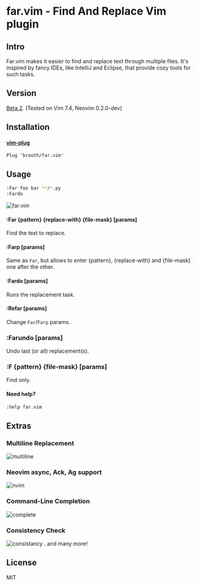 # far.vim - Find And Replace Vim plugin

## Intro
Far.vim makes it easier to find and replace text through multiple files.
It's inspired by fancy IDEs, like IntelliJ and Eclipse, that provide
cozy tools for such tasks.

## Version
[Beta 2](https://github.com/brooth/far.vim/wiki/beta-2-changelog). (Tested on Vim 7.4, Neovim 0.2.0-dev)

## Installation
#### [vim-plug](https://github.com/junegunn/vim-plug)
```vim
Plug 'brooth/far.vim'
```

## Usage

```bash
:Far foo bar **/*.py
:Fardo
```
![far.vim](https://cloud.githubusercontent.com/assets/9823254/20861878/77dd1882-b9b4-11e6-9b48-8bc60f3d7ec0.gif)

#### :Far {pattern} {replace-with} {file-mask} [params]
Find the text to replace.

#### :Farp [params]
Same as `Far`, but allows to enter {pattern}, {replace-with} and {file-mask}
one after the other.

#### :Fardo [params]
Runs the replacement task.

#### :Refar [params]
Change `Far`/`Farp` params.

### :Farundo [params]
Undo last (or all) replacement(s).

### :F {pattern} {file-mask} [params]
Find only.

#### Need help?
```bash
:help far.vim
```

## Extras
### Multiline Replacement
![multiline](https://cloud.githubusercontent.com/assets/9823254/20029467/193b7f58-a366-11e6-9a22-05e8464ec0e4.gif)

### Neovim async, Ack, Ag support
![nvim](https://cloud.githubusercontent.com/assets/9823254/20861644/72df878a-b9ae-11e6-9762-449c5d0a1faf.gif)

### Command-Line Completion
![complete](https://cloud.githubusercontent.com/assets/9823254/20029477/8076abd4-a366-11e6-8711-9b4e18367c80.gif)

### Consistency Check
![consistancy](https://cloud.githubusercontent.com/assets/9823254/20029514/70475168-a367-11e6-9a2d-53614730307b.gif)
..and many more!

## License
MIT

